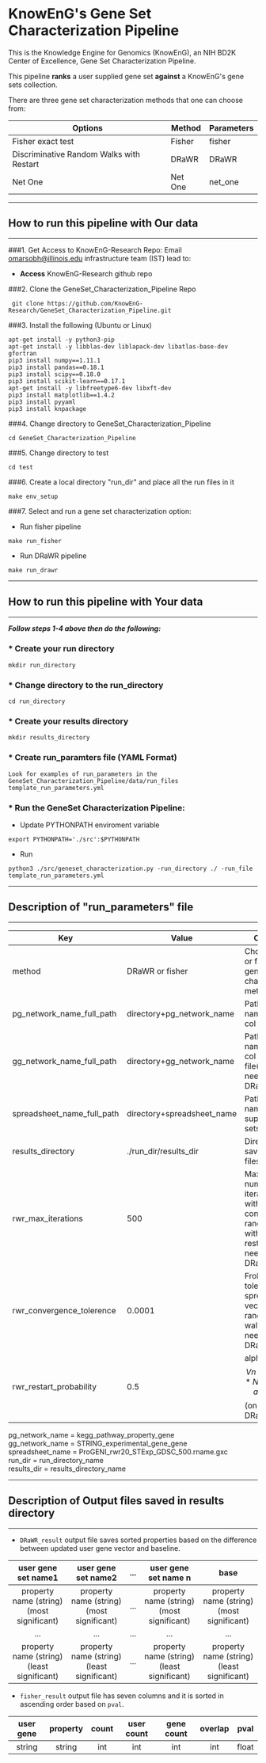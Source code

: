 # KnowEnG's Gene Set Characterization Pipeline
This is the Knowledge Engine for Genomics (KnowEnG), an NIH BD2K Center of Excellence, Gene Set Characterization Pipeline.

This pipeline **ranks** a user supplied gene set **against** a KnowEnG's gene sets collection.

There are three gene set characterization methods that one can choose from:

| **Options**                                      | **Method**                           | **Parameters** |
| ------------------------------------------------ | -------------------------------------| -------------- |
| Fisher exact test                                | Fisher                               | fisher         |
| Discriminative Random Walks with Restart         | DRaWR                                | DRaWR          |
| Net One                                          | Net One                              | net_one        |

* * * 
## How to run this pipeline with Our data
* * * 
###1. Get Access to KnowEnG-Research Repo:
Email omarsobh@illinois.edu infrastructure team (IST) lead to:

* __Access__ KnowEnG-Research github repo

###2. Clone the GeneSet_Characterization_Pipeline Repo
```
 git clone https://github.com/KnowEnG-Research/GeneSet_Characterization_Pipeline.git
```
 
###3. Install the following (Ubuntu or Linux)
  ```
 apt-get install -y python3-pip
 apt-get install -y libblas-dev liblapack-dev libatlas-base-dev gfortran
 pip3 install numpy==1.11.1
 pip3 install pandas==0.18.1
 pip3 install scipy==0.18.0
 pip3 install scikit-learn==0.17.1
 apt-get install -y libfreetype6-dev libxft-dev
 pip3 install matplotlib==1.4.2
 pip3 install pyyaml
 pip3 install knpackage
```

###4. Change directory to GeneSet_Characterization_Pipeline

```
cd GeneSet_Characterization_Pipeline
```

###5. Change directory to test

```
cd test
```
 
###6. Create a local directory "run_dir" and place all the run files in it
```
make env_setup
```

###7. Select and run a gene set characterization option:
 
 * Run fisher pipeline</br>
  ```
  make run_fisher
  ```
 
 * Run DRaWR pipeline</br>
  ```
  make run_drawr
  ```


* * * 
## How to run this pipeline with Your data
* * * 

__***Follow steps 1-4 above then do the following:***__

### * Create your run directory

 ```
 mkdir run_directory
 ```

### * Change directory to the run_directory

 ```
 cd run_directory
 ```

### * Create your results directory

 ```
 mkdir results_directory
 ```
 
### * Create run_paramters file (YAML Format)
 ``` 
 Look for examples of run_parameters in the GeneSet_Characterization_Pipeline/data/run_files template_run_parameters.yml
 ```

### * Run the GeneSet Characterization Pipeline:

  * Update PYTHONPATH enviroment variable
   ``` 
   export PYTHONPATH='./src':$PYTHONPATH    
   ```
   
  * Run
   ```
  python3 ./src/geneset_characterization.py -run_directory ./ -run_file template_run_parameters.yml
   ```

* * * 
## Description of "run_parameters" file
* * * 

| **Key**                   | **Value** | **Comments** |
| ------------------------- | --------- | ------------ |
| method                    | DRaWR or fisher   | Choose DRaWR or fisher as the gene set characterization method |
| pg_network_name_full_path | directory+pg_network_name |Path and file name of the 4 col property file |
| gg_network_name_full_path | directory+gg_network_name |Path and file name of the 4 col network file(only needed in DRaWR) |
| spreadsheet_name_full_path | directory+spreadsheet_name|  Path and file name of user supplied gene sets |
| results_directory | ./run_dir/results_dir | Directory to save the output files |
| rwr_max_iterations | 500| Maximum number of iterations without convergence in random walk with restart(only needed in DRaWR) |
| rwr_convergence_tolerence | 0.0001 | Frobenius norm tolerence of spreadsheet vector in random walk(only needed in DRaWR)|
| rwr_restart_probability | 0.5 | alpha in $$ Vn+1 = alpha * N * Vn + (1-alpha) * Vo $$ (only needed in DRaWR) |

pg_network_name = kegg_pathway_property_gene</br>
gg_network_name = STRING_experimental_gene_gene</br>
spreadsheet_name = ProGENI_rwr20_STExp_GDSC_500.rname.gxc</br>
run_dir = run_directory_name</br>
results_dir = results_directory_name</br>

* * * 
## Description of Output files saved in results directory
* * * 

* `DRaWR_result` output file saves sorted properties based on the difference between updated user gene vector and baseline.</br>

 | **user gene set name1** |**user gene set name2**|**...**|**user gene set name n**|**base**|
 | :--------------------: |:--------------------:|---|:--------------------:|:--------------------:|
 | property name (string)</br> (most significant) |property name (string)</br> (most significant)|...|property name (string)</br> (most significant)|property name (string)</br> (most significant)|
 | ... |...|...|...|...|
 | property name (string)</br> (least significant) |property name (string)</br> (least significant)|...|property name (string)</br> (least significant)|property name (string)</br> (least significant)|
* `fisher_result` output file has seven columns and it is sorted in ascending order based on `pval`.

 | **user gene** | **property** | **count** | **user count** | **gene count** | **overlap** | **pval** |
 |:-------------:|:------------:|:---------:|:--------------:|:--------------:|:-----------:|:--------:|
 |   string      |   string     |    int    |    int         |   int          |   int       |   float  |
